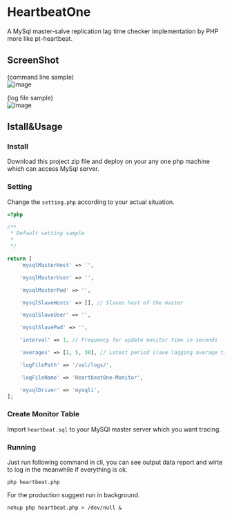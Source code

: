 # HeartbeatOne
A MySql master-salve replication lag time checker implementation by PHP more like pt-heartbeat.

## ScreenShot
(command line sample)  
![image](https://user-images.githubusercontent.com/11038908/112451930-0050c600-8d91-11eb-8e43-8e13fb217935.png)

(log file sample)  
![image](https://user-images.githubusercontent.com/11038908/112454479-b0bfc980-8d93-11eb-88e6-0500a100dd1f.png)

## Istall&Usage
### Install
Download this project zip file and deploy on your any one php machine which can access MySql server.
### Setting
Change the `setting.php` according to your actual situation.
```php
<?php

/**
 * Default setting sample
 * 
 */

return [
    'mysqlMasterHost' => '',

    'mysqlMasterUser' => '',

    'mysqlMasterPwd' => '',

    'mysqlSlaveHosts' => [], // Slaves host of the master

    'mysqlSlaveUser' => '',

    'mysqlSlavePwd' => '',

    'interval' => 1, // Frequency for update monitor time in seconds

    'averages' => [1, 5, 30], // Latest period slave lagging average time in seconds, can be more than three and even more, su as [1, 5, 30, 60 ...]

    'logFilePath' => '/val/logs/',

    'logFileName' => 'HeartbeatOne-Monitor',

    'mysqlDriver' => 'mysqli',
];

```
### Create Monitor Table
Import `heartbeat.sql` to your MySQl master server which you want tracing.

### Running
Just run following command in cli, you can see output data report and wirte to log in the meanwhile if everything is ok.
```shell
php heartbeat.php
```
For the production suggest run in background.
```shell
nohup php heartbeat.php > /dev/null &
```








